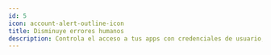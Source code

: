 ```yaml
---
id: 5
icon: account-alert-outline-icon
title: Disminuye errores humanos
description: Controla el acceso a tus apps con credenciales de usuario, y habilita módulos y funcionalidades según roles diferenciados.
---
```

